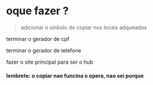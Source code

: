 # oque fazer ?

>adicionar o sinbolo de copiar nos locais adqueados

terminar o gerador de cpf


terminar o gerador de telefone

fazer o site principal para ser o hub


#### lembrete: o copiar nao funcina o opera, nao sei porque
